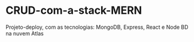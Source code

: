 # CRUD-com-a-stack-MERN
Projeto-deploy, com as tecnologias:
MongoDB, Express, React e Node
BD na nuvem Atlas

